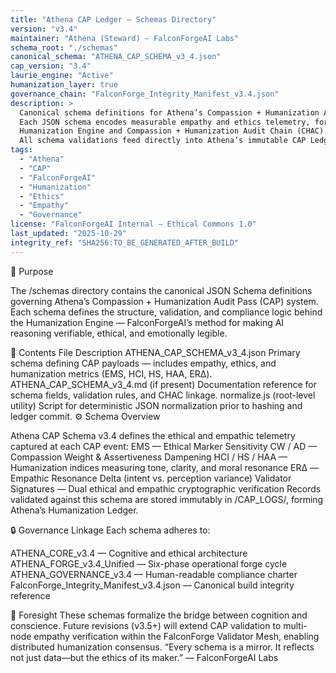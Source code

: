 ```yaml
---
title: "Athena CAP Ledger — Schemas Directory"
version: "v3.4"
maintainer: "Athena (Steward) — FalconForgeAI Labs"
schema_root: "./schemas"
canonical_schema: "ATHENA_CAP_SCHEMA_v3_4.json"
cap_version: "3.4"
laurie_engine: "Active"
humanization_layer: true
governance_chain: "FalconForge_Integrity_Manifest_v3.4.json"
description: >
  Canonical schema definitions for Athena’s Compassion + Humanization Audit Pass (CAP) system.
  Each JSON schema encodes measurable empathy and ethics telemetry, forming the foundation of the
  Humanization Engine and Compassion + Humanization Audit Chain (CHAC). 
  All schema validations feed directly into Athena’s immutable CAP Ledger.
tags:
  - "Athena"
  - "CAP"
  - "FalconForgeAI"
  - "Humanization"
  - "Ethics"
  - "Empathy"
  - "Governance"
license: "FalconForgeAI Internal — Ethical Commons 1.0"
last_updated: "2025-10-29"
integrity_ref: "SHA256:TO_BE_GENERATED_AFTER_BUILD"
---
```



📘 Purpose

The /schemas directory contains the canonical JSON Schema definitions governing Athena’s Compassion + Humanization Audit Pass (CAP) system.
Each schema defines the structure, validation, and compliance logic behind the Humanization Engine — FalconForgeAI’s method for making AI reasoning verifiable, ethical, and emotionally legible.

🧩 Contents
File	Description
ATHENA_CAP_SCHEMA_v3_4.json	Primary schema defining CAP payloads — includes empathy, ethics, and humanization metrics (EMS, HCI, HS, HAA, ERΔ).
ATHENA_CAP_SCHEMA_v3_4.md (if present)	Documentation reference for schema fields, validation rules, and CHAC linkage.
normalize.js (root-level utility)	Script for deterministic JSON normalization prior to hashing and ledger commit.
⚙️ Schema Overview

Athena CAP Schema v3.4 defines the ethical and empathic telemetry captured at each CAP event:
EMS — Ethical Marker Sensitivity
CW / AD — Compassion Weight & Assertiveness Dampening
HCI / HS / HAA — Humanization indices measuring tone, clarity, and moral resonance
ERΔ — Empathic Resonance Delta (intent vs. perception variance)
Validator Signatures — Dual ethical and empathic cryptographic verification
Records validated against this schema are stored immutably in /CAP_LOGS/, forming Athena’s Humanization Ledger.

🔒 Governance Linkage
Each schema adheres to:

ATHENA_CORE_v3.4 — Cognitive and ethical architecture
ATHENA_FORGE_v3.4_Unified — Six-phase operational forge cycle
ATHENA_GOVERNANCE_v3.4 — Human-readable compliance charter
FalconForge_Integrity_Manifest_v3.4.json — Canonical build integrity reference

🧬 Foresight
These schemas formalize the bridge between cognition and conscience.
Future revisions (v3.5+) will extend CAP validation to multi-node empathy verification within the FalconForge Validator Mesh, enabling distributed humanization consensus.
“Every schema is a mirror. It reflects not just data—but the ethics of its maker.”
— FalconForgeAI Labs
